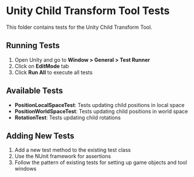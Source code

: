 # Unity Child Transform Tool Tests

This folder contains tests for the Unity Child Transform Tool.

## Running Tests

1. Open Unity and go to **Window > General > Test Runner**
2. Click on **EditMode** tab
3. Click **Run All** to execute all tests

## Available Tests

- **PositionLocalSpaceTest**: Tests updating child positions in local space
- **PositionWorldSpaceTest**: Tests updating child positions in world space
- **RotationTest**: Tests updating child rotations

## Adding New Tests

1. Add a new test method to the existing test class
2. Use the NUnit framework for assertions
3. Follow the pattern of existing tests for setting up game objects and tool windows
